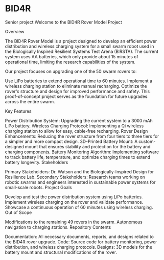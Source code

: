 # BID4R
Senior project
Welcome to the BID4R Rover Model Project

Overview

The BID4R Rover Model is a project designed to develop an efficient power distribution and wireless charging system for a small swarm robot used in the Biologically Inspired Resilient Systems Test Arena (BIRSTA). The current system uses AA batteries, which only provide about 15 minutes of operational time, limiting the research capabilities of the system.

Our project focuses on upgrading one of the 50 swarm rovers to:

Use LiPo batteries to extend operational time to 60 minutes.
Implement a wireless charging station to eliminate manual recharging.
Optimize the rover's structure and design for improved performance and safety.
This proof-of-concept project serves as the foundation for future upgrades across the entire swarm.

Key Features

Power Distribution System: Upgrading the current system to a 3000 mAh LiPo battery.
Wireless Charging Protocol: Implementing a Qi wireless charging station to allow for easy, cable-free recharging.
Rover Design Enhancements: Reducing the rover structure from four tiers to three tiers for a simpler and more compact design.
3D-Printed Battery Mount: A custom-designed mount that ensures stability and protection for the battery and charging components.
Battery Monitoring Algorithm: Implementing software to track battery life, temperature, and optimize charging times to extend battery longevity.
Stakeholders

Primary Stakeholders: Dr. Watson and the Biologically-Inspired Design for Resilience Lab.
Secondary Stakeholders: Research teams working on robotic swarms and engineers interested in sustainable power systems for small-scale robots.
Project Goals

Develop and test the power distribution system using LiPo batteries.
Implement wireless charging on the rover and validate performance.
Showcase a continuous operation of 60 minutes using wireless charging.
Out of Scope

Modifications to the remaining 49 rovers in the swarm.
Autonomous navigation to charging stations.
Repository Contents

Documentation: All necessary documents, reports, and designs related to the BID4R rover upgrade.
Code: Source code for battery monitoring, power distribution, and wireless charging protocols.
Designs: 3D models for the battery mount and structural modifications of the rover.
